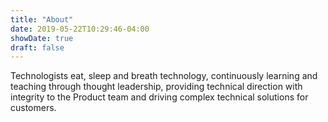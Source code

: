 ```yaml
---
title: "About"
date: 2019-05-22T10:29:46-04:00
showDate: true
draft: false
---
```


Technologists eat, sleep and breath technology, continuously learning and teaching through thought leadership, providing technical direction with integrity to the Product team and driving complex technical solutions for customers.